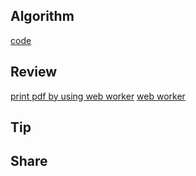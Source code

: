 ## Algorithm

[code](/images/temp/haha-2024-03-24.png)

## Review

[print pdf by using web worker](https://dev.to/simonhessel/creating-pdf-files-without-slowing-down-your-app-a42)
[web worker](https://developer.mozilla.org/en-US/docs/Web/API/Web_Workers_API)

## Tip

## Share
